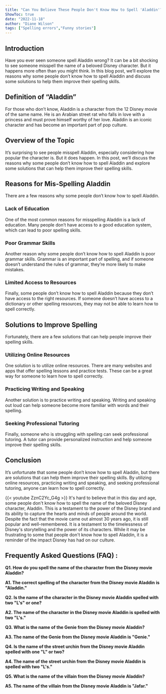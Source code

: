 ```yaml
---
title: "Can You Believe These People Don't Know How to Spell 'Aladdin'?!"
ShowToc: true 
date: "2022-11-18"
author: "Diane Wilson" 
tags: ["Spelling errors","Funny stories"]
---
```

## Introduction

Have you ever seen someone spell Aladdin wrong? It can be a bit shocking to see someone misspell the name of a beloved Disney character. But it happens more often than you might think. In this blog post, we’ll explore the reasons why some people don’t know how to spell Aladdin and discuss some solutions to help them improve their spelling skills.

## Definition of “Aladdin”

For those who don’t know, Aladdin is a character from the 12 Disney movie of the same name. He is an Arabian street rat who falls in love with a princess and must prove himself worthy of her love. Aladdin is an iconic character and has become an important part of pop culture.

## Overview of the Topic

It’s surprising to see people misspell Aladdin, especially considering how popular the character is. But it does happen. In this post, we’ll discuss the reasons why some people don’t know how to spell Aladdin and explore some solutions that can help them improve their spelling skills.

## Reasons for Mis-Spelling Aladdin

There are a few reasons why some people don’t know how to spell Aladdin.

### Lack of Education

One of the most common reasons for misspelling Aladdin is a lack of education. Many people don’t have access to a good education system, which can lead to poor spelling skills.

### Poor Grammar Skills

Another reason why some people don’t know how to spell Aladdin is poor grammar skills. Grammar is an important part of spelling, and if someone doesn’t understand the rules of grammar, they’re more likely to make mistakes.

### Limited Access to Resources

Finally, some people don’t know how to spell Aladdin because they don’t have access to the right resources. If someone doesn’t have access to a dictionary or other spelling resources, they may not be able to learn how to spell correctly.

## Solutions to Improve Spelling

Fortunately, there are a few solutions that can help people improve their spelling skills.

### Utilizing Online Resources

One solution is to utilize online resources. There are many websites and apps that offer spelling lessons and practice tests. These can be a great way for someone to learn how to spell correctly.

### Practicing Writing and Speaking

Another solution is to practice writing and speaking. Writing and speaking out loud can help someone become more familiar with words and their spelling.

### Seeking Professional Tutoring

Finally, someone who is struggling with spelling can seek professional tutoring. A tutor can provide personalized instruction and help someone improve their spelling skills.

## Conclusion

It’s unfortunate that some people don’t know how to spell Aladdin, but there are solutions that can help them improve their spelling skills. By utilizing online resources, practicing writing and speaking, and seeking professional tutoring, anyone can learn how to spell correctly.

{{< youtube ZznC2Yc_G4g >}} 
It's hard to believe that in this day and age, some people don't know how to spell the name of the beloved Disney character, Aladdin. This is a testament to the power of the Disney brand and its ability to capture the hearts and minds of people around the world. Despite the fact that the movie came out almost 30 years ago, it is still popular and well-remembered. It is a testament to the timelessness of Disney's storytelling and the power of its characters. While it may be frustrating to some that people don't know how to spell Aladdin, it is a reminder of the impact Disney has had on our culture.

## Frequently Asked Questions (FAQ) :
**Q1. How do you spell the name of the character from the Disney movie Aladdin?**

**A1. The correct spelling of the character from the Disney movie Aladdin is "Aladdin."**

**Q2. Is the name of the character in the Disney movie Aladdin spelled with two "L's" or one?**

**A2. The name of the character in the Disney movie Aladdin is spelled with two "L's."**

**Q3. What is the name of the Genie from the Disney movie Aladdin?**

**A3. The name of the Genie from the Disney movie Aladdin is "Genie."**

**Q4. Is the name of the street urchin from the Disney movie Aladdin spelled with one "L" or two?**

**A4. The name of the street urchin from the Disney movie Aladdin is spelled with two "L's."**

**Q5. What is the name of the villain from the Disney movie Aladdin?**

**A5. The name of the villain from the Disney movie Aladdin is "Jafar."**





